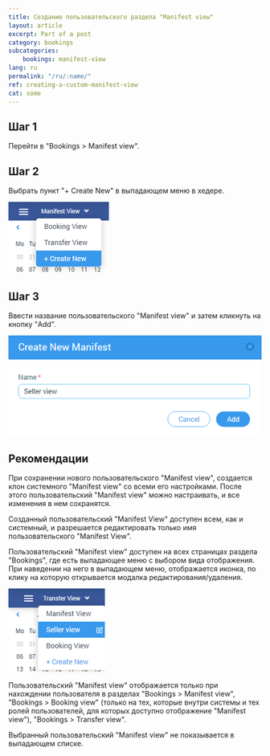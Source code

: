 ```yaml
---
title: Создание пользовательского раздела "Manifest view"
layout: article
excerpt: Part of a post
category: bookings
subcategories:
    bookings: manifest-view
lang: ru
permalink: "/ru/:name/"
ref: creating-a-custom-manifest-view
cat: some
---
```


## **Шаг 1**

Перейти в "Bookings > Manifest view".

## **Шаг 2**

Выбрать пункт "+ Create New" в выпадающем меню в хедере.

![Creating_custom_manifest_view1](/assets/images/creating_custom_manifest_view1.png)

## **Шаг 3**

Ввести название пользовательского "Manifest view" и затем кликнуть на кнопку "Add".

![Creating_custom_manifest_view2](/assets/images/creating_custom_manifest_view2.png)

## **Рекомендации**

При сохранении нового пользовательского "Manifest view", создаетcя клон системного "Manifest view" со всеми его настройками. После этого пользовательский "Manifest view" можно настраивать, и все изменения в нем сохранятся.

Созданный пользовательский "Manifest View" доступен всем, как и системный, и разрешается редактировать только имя пользовательского "Manifest View". 

Пользовательский "Manifest view" доступен на всех страницах раздела "Bookings", где есть выпадающее меню с выбором вида отображения. При наведении на него в выпадающем меню, отображается иконка, по клику на которую открывается модалка редактирования/удаления.

![Creating_custom_manifest_view3](/assets/images/creating_custom_manifest_view3.png)

Пользовательский "Manifest view" отображается только при нахождении пользователя в разделах "Bookings > Manifest view", "Bookings > Booking view" (только на тех, которые внутри системы и тех ролей пользователей, для которых доступно отображение "Manifest view"), "Bookings > Transfer view". 

Выбранный пользовательский "Manifest view" не показывается в выпадающем списке.
